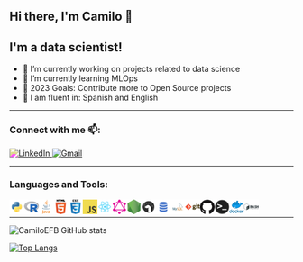 ## Hi there, I'm Camilo  👋

## I'm a data scientist!

- 🔭 I’m currently working on projects  related to data science
- 🌱 I’m currently learning MLOps
- 🥅 2023 Goals: Contribute more to Open Source projects
- :speech_balloon: I am fluent in: Spanish and English

---

### Connect with me 📫:



 <a href="https://www.linkedin.com/in/camilo-figueroa-bueno-a741111b5/">
  <img alt="LinkedIn" src="https://img.shields.io/badge/-camilo_figueroa_bueno-0075b5?style=flat-square&logo=Linkedin&logoColor=white&link=https://www.linkedin.com/in/camilo-figueroa-bueno-a741111b5//" style="filter: hue-rotate(200deg) saturate(200%);">
</a>
 <a href="mailto:camilo.figueroa.2011@gmail.com"><img alt="Gmail" src="https://img.shields.io/badge/-camilo.figueroa.2011@gmail.com-eb4336?style=flat-square&logo=Gmail&logoColor=white&link=mailto:camilo.figueroa.2011@gmail.com"></a>


<br />


---
### Languages and Tools:


<img align="left" alt="Python" width="26px" src="https://raw.githubusercontent.com/github/explore/80688e429a7d4ef2fca1e82350fe8e3517d3494d/topics/python/python.png" />

<img align="left" alt="R" width="26px" src="https://raw.githubusercontent.com/github/explore/80688e429a7d4ef2fca1e82350fe8e3517d3494d/topics/r/r.png" />

<img align="left" alt="Java" width="26px" src="https://raw.githubusercontent.com/github/explore/80688e429a7d4ef2fca1e82350fe8e3517d3494d/topics/java/java.png" />


<img align="left" alt="HTML" width="26px" src="https://raw.githubusercontent.com/github/explore/80688e429a7d4ef2fca1e82350fe8e3517d3494d/topics/html/html.png" />

<img align="left" alt="CSS3" width="26px" src="https://raw.githubusercontent.com/github/explore/80688e429a7d4ef2fca1e82350fe8e3517d3494d/topics/css/css.png" />
<img align="left" alt="JavaScript" width="26px" src="https://raw.githubusercontent.com/github/explore/80688e429a7d4ef2fca1e82350fe8e3517d3494d/topics/javascript/javascript.png" />
<img align="left" alt="React" width="26px" src="https://raw.githubusercontent.com/github/explore/80688e429a7d4ef2fca1e82350fe8e3517d3494d/topics/react/react.png" />

<img align="left" alt="GraphQL" width="26px" src="https://raw.githubusercontent.com/github/explore/80688e429a7d4ef2fca1e82350fe8e3517d3494d/topics/graphql/graphql.png" />
<img align="left" alt="Node.js" width="26px" src="https://raw.githubusercontent.com/github/explore/80688e429a7d4ef2fca1e82350fe8e3517d3494d/topics/nodejs/nodejs.png" />
<img align="left" alt="Deno" width="26px" src="https://raw.githubusercontent.com/github/explore/361e2821e2dea67711cde99c9c40ed357061cf27/topics/deno/deno.png" />
<img align="left" alt="SQL" width="26px" src="https://raw.githubusercontent.com/github/explore/80688e429a7d4ef2fca1e82350fe8e3517d3494d/topics/sql/sql.png" />
<img align="left" alt="MySQL" width="26px" src="https://raw.githubusercontent.com/github/explore/80688e429a7d4ef2fca1e82350fe8e3517d3494d/topics/mysql/mysql.png" />

<img align="left" alt="Git" width="26px" src="https://raw.githubusercontent.com/github/explore/80688e429a7d4ef2fca1e82350fe8e3517d3494d/topics/git/git.png" />
<img align="left" alt="GitHub" width="26px" src="https://raw.githubusercontent.com/github/explore/78df643247d429f6cc873026c0622819ad797942/topics/github/github.png" />
<img align="left" alt="Terminal" width="26px" src="https://raw.githubusercontent.com/github/explore/80688e429a7d4ef2fca1e82350fe8e3517d3494d/topics/terminal/terminal.png" />

<img align="left" alt="Docker" width="26px" src="https://raw.githubusercontent.com/github/explore/80688e429a7d4ef2fca1e82350fe8e3517d3494d/topics/docker/docker.png" />
<img align="left" alt="bash" width="26px" src="https://raw.githubusercontent.com/github/explore/80688e429a7d4ef2fca1e82350fe8e3517d3494d/topics/bash/bash.png" />

<br />

---


![CamiloEFB GitHub stats](https://github-readme-stats.vercel.app/api?username=CamiloEFB&show_icons=true&bg_color=00000000)



[![Top Langs](https://github-readme-stats.vercel.app/api/top-langs/?username=CamiloEFB&layout=compact)](https://github.com/CamiloEFB/github-readme-stats)


<br />
<br />
<br />
<br />


[linkedin]: https://www.linkedin.com/in/camilo-figueroa-bueno-a741111b5/


